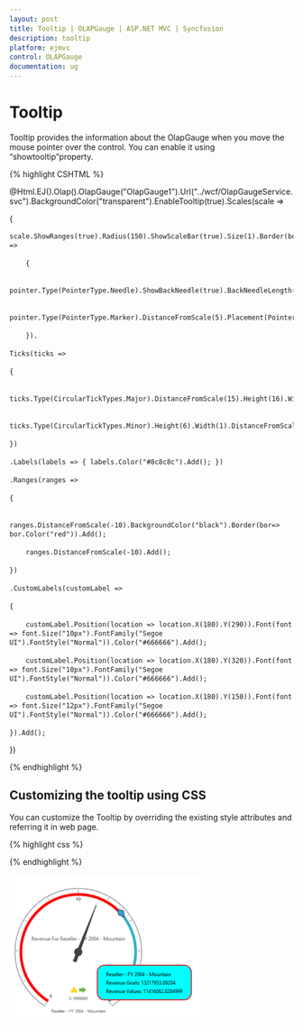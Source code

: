 ```yaml
---
layout: post
title: Tooltip | OLAPGauge | ASP.NET MVC | Syncfusion
description: tooltip
platform: ejmvc
control: OLAPGauge
documentation: ug
---
```


# Tooltip

Tooltip provides the information about the OlapGauge when you move the mouse pointer over the control. You can enable it using “showtooltip”property.




{% highlight CSHTML %}


@Html.EJ().Olap().OlapGauge("OlapGauge1").Url("../wcf/OlapGaugeService.svc").BackgroundColor("transparent").EnableTooltip(true).Scales(scale =>

{

    scale.ShowRanges(true).Radius(150).ShowScaleBar(true).Size(1).Border(bor=>bor.Width(0.5)).ShowIndicators(false).ShowLabels(true).Pointers(pointer =>

        {

            pointer.Type(PointerType.Needle).ShowBackNeedle(true).BackNeedleLength(20).Length(120).NeedleType(NeedleType.Rectangle).Width(7).Add();

            pointer.Type(PointerType.Marker).DistanceFromScale(5).Placement(PointerPlacement.Center).BackgroundColor("#29A4D9").Length(25).Width(15).MarkerType(MarkerType.Diamond).Add();

        }).

    Ticks(ticks =>

    {

        ticks.Type(CircularTickTypes.Major).DistanceFromScale(15).Height(16).Width(1).Color("#8c8c8c").Add();

        ticks.Type(CircularTickTypes.Minor).Height(6).Width(1).DistanceFromScale(2).Color("#8c8c8c").Add();

    })

    .Labels(labels => { labels.Color("#8c8c8c").Add(); })

    .Ranges(ranges =>

    {

        ranges.DistanceFromScale(-10).BackgroundColor("black").Border(bor=> bor.Color("red")).Add();

        ranges.DistanceFromScale(-10).Add();

    })

    .CustomLabels(customLabel =>

    {

        customLabel.Position(location => location.X(180).Y(290)).Font(font => font.Size("10px").FontFamily("Segoe UI").FontStyle("Normal")).Color("#666666").Add();

        customLabel.Position(location => location.X(180).Y(320)).Font(font => font.Size("10px").FontFamily("Segoe UI").FontStyle("Normal")).Color("#666666").Add();

        customLabel.Position(location => location.X(180).Y(150)).Font(font => font.Size("12px").FontFamily("Segoe UI").FontStyle("Normal")).Color("#666666").Add();

    }).Add();

})

{% endhighlight %}

## Customizing the tooltip using CSS

You can customize the Tooltip by overriding the existing style attributes and referring it in web page.

{% highlight css %}



<style>

	.e-olapgauge-tooltip 
	{

	  background-color: aqua !important;

	  border: 2px solid red !important;

	  color: black !important;

	  border-radius: 18px!important;

	  margin-top: 20px;

	  text-align: left;

	  font: 12px Segoe UI;

	  line-height: 20px;

	}

</style>


{% endhighlight  %}


![](Tooltip_images/Tooltip_img1.png)



